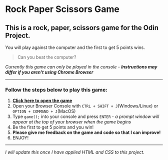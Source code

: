 # Rock Paper Scissors Game

## This is a rock, paper, scissors game for the Odin Project.

You will play against the computer and the first to get 5 points wins.

> Can you beat the computer?

_Currently this game can only be played in the console - **Instructions may differ if you aren't using Chrome Browser**_

---

### Follow the steps below to play this game:

1. [**Click here to open the game**](https://zzirbel.github.io/odin-rock-paper-scissors/)
2. Open your Browser Console with `CTRL + SHIFT + J`(Windows/Linux) or `OPTION + COMMAND + J`(MacOS)
3. Type `game();` into your console and press `ENTER` - _a prompt window will appear at the top of your browser when the game begins_
4. Be the first to get 5 points and you win!
5. **Please give me feedback on the game and code so that I can improve!**
6. ENJOY!

---

_I will update this once I have applied HTML and CSS to this project._
